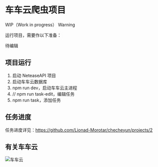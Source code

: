 # 车车云爬虫项目

WIP（Work in progress） Warning

运行项目，需要作以下准备：

待编辑
<!-- * 安装 Git、NodeJS、MongoDB -->

## 项目运行

1. 启动 NeteaseAPI 项目
2. 启动车车云数据库
3. npm run dev，启动车车云主进程
4. // npm run task-edit，编辑任务
5. npm run task，添加任务

## 任务进度

任务进度详见：https://github.com/Lionad-Morotar/checheyun/projects/2

## 有关车车云

![车车云](https://www.processon.com/embed/5aed65cae4b0a9571016f707)
